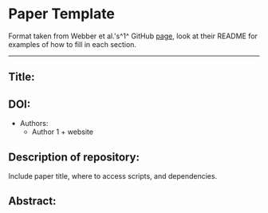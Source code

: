 # Paper Template

Format taken from Webber et al.'s^1^ GitHub [page](https://github.com/wildlifeevoeco/MovingAcrossGradients), look at their README for examples of how to fill in each section.

------------------------------------------------------------------------

## Title:

## DOI:

-   Authors:
    -   Author 1 + website

## Description of repository:

Include paper title, where to access scripts, and dependencies.

## Abstract:
